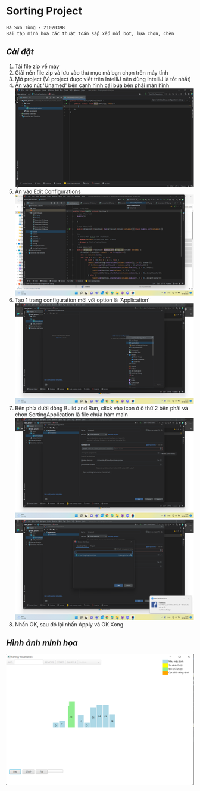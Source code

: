 # Sorting Project
```
Hà Sơn Tùng - 21020398
Bài tập minh họa các thuật toán sắp xếp nổi bọt, lựa chọn, chèn
```

## *Cài đặt*
1. Tải file zip về máy
2. Giải nén file zip và lưu vào thư mục mà bạn chọn trên máy tính
3. Mở project (Vì project được viết trên IntelliJ nên dùng IntelliJ là tốt nhất)
4. Ấn vào nút 'Unamed' bên cạnh hình cái búa bên phải màn hình
![](ReadmeImages/Pic1.png)
5. Ấn vào Edit Configurations
![](ReadmeImages/Pic2.png)
6. Tạo 1 trang configuration mới với option là 'Application'
![](ReadmeImages/Pic3.png)
7. Bên phía dưới dòng Build and Run, click vào icon ở ô thứ 2 bên phải và chọn SortingApplication 
là file chứa hàm main
![](ReadmeImages/Pic4.png)
![](ReadmeImages/Pic5.png)
8. Nhấn OK, sau đó lại nhấn Apply và OK
Xong

## *Hình ảnh minh họa*
![](ReadmeImages/minhhoa.png)
